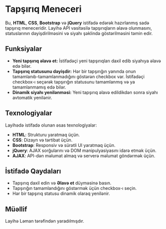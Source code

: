 # Tapşırıq Meneceri

Bu, **HTML**, **CSS**, **Bootstrap** və **jQuery** istifadə edərək hazırlanmış sadə tapşırıq meneceridir. Layihə API vasitəsilə tapşırıqların əlavə olunmasını, statuslarının dəyişdirilməsini və siyahı şəklində göstərilməsini təmin edir.

## Funksiyalar

- **Yeni tapşırıq əlavə et:** İstifadəçi yeni tapşırıqları daxil edib siyahıya əlavə edə bilər.
- **Tapşırıq statusunu dəyişdir:** Hər bir tapşırığın yanında onun tamamlanıb-tamamlanmadığını göstərən checkbox var. İstifadəçi checkbox-ı seçərək tapşırığın statusunu tamamlanmış və ya tamamlanmamış edə bilər.
- **Dinamik siyahı yenilənməsi:** Yeni tapşırıq əlavə edildikdən sonra siyahı avtomatik yenilənir.

## Texnologiyalar

Layihədə istifadə olunan əsas texnologiyalar:
- **HTML**: Strukturu yaratmaq üçün.
- **CSS**: Dizayn və tərtibat üçün.
- **Bootstrap**: Responsiv və sürətli UI yaratmaq üçün.
- **jQuery**: AJAX sorğularını və DOM manipulyasiyasını idarə etmək üçün.
- **AJAX**: API-dən məlumat almaq və serverə məlumat göndərmək üçün.


## İstifadə Qaydaları

- Tapşırıq daxil edin və **Əlavə et** düyməsinə basın.
- Tapşırığın tamamlandığını göstərmək üçün checkbox-ı seçin.
- Hər bir tapşırıq statusu dinamik olaraq yenilənir.

## Müəllif

Layihə Ləman tərəfindən yaradılmışdır.
